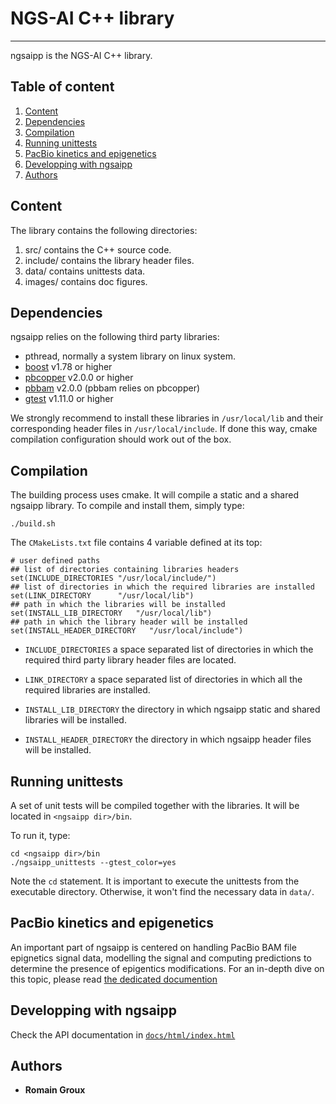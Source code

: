 # NGS-AI C++ library

---------------------------------------------

ngsaipp is the NGS-AI C++ library.

## Table of content

1. [Content](#content)
2. [Dependencies](#dependencies)
3. [Compilation](#compilation)
4. [Running unittests](#running-unittests)
5. [PacBio kinetics and epigenetics](#pacbio-kinetics-and-epigenetics)
6. [Developping with ngsaipp](#developping-with-ngsaipp)
7. [Authors](#authors)


## Content

The library contains the following directories:

1. src/ contains the C++ source code.
2. include/ contains the library header files.
3. data/ contains unittests data.
4. images/ contains doc figures.


## Dependencies

ngsaipp relies on the following third party libraries:

- pthread, normally a system library on linux system.
- [boost](https://www.boost.org/) v1.78 or higher
- [pbcopper](https://github.com/PacificBiosciences/pbcopper) v2.0.0 or higher
- [pbbam](https://github.com/PacificBiosciences/pbbam) v2.0.0 (pbbam relies on pbcopper)
- [gtest](https://github.com/google/googletest) v1.11.0 or higher


We strongly recommend to install these libraries in `/usr/local/lib` and their corresponding header files in `/usr/local/include`.  If done this way, cmake compilation configuration should work out of the box.


## Compilation

The building process uses cmake. It will compile a static and a shared ngsaipp library. To compile and install them, simply type:
```
./build.sh
```

The `CMakeLists.txt` file contains 4 variable defined at its top:

```
# user defined paths
## list of directories containing libraries headers
set(INCLUDE_DIRECTORIES "/usr/local/include/")
## list of directories in which the required libraries are installed
set(LINK_DIRECTORY      "/usr/local/lib")
## path in which the libraries will be installed
set(INSTALL_LIB_DIRECTORY   "/usr/local/lib")
## path in which the library header will be installed
set(INSTALL_HEADER_DIRECTORY   "/usr/local/include")
```

- `INCLUDE_DIRECTORIES` a space separated list of directories in which the required third party library header files are located.

- `LINK_DIRECTORY` a space separated list of directories in which all the required libraries are installed.

- `INSTALL_LIB_DIRECTORY` the directory in which ngsaipp static and shared libraries will be installed. 

- `INSTALL_HEADER_DIRECTORY` the directory in which ngsaipp header files will be installed.


## Running unittests

A set of unit tests will be compiled together with the libraries. It will be located in `<ngsaipp dir>/bin`.

To run it, type:
```
cd <ngsaipp dir>/bin
./ngsaipp_unittests --gtest_color=yes
``` 

Note the `cd` statement. It is important to execute the unittests from the executable directory. Otherwise, it won't find the necessary data in `data/`. 


## PacBio kinetics and epigenetics

An important part of ngsaipp is centered on handling PacBio BAM file epignetics signal data, modelling the signal and computing predictions to determine the presence of epigentics modifications. For an in-depth dive on this topic, please read [the dedicated documention](./PacBio_kinetics.md)


## Developping with ngsaipp

Check the API documentation in [`docs/html/index.html`](docs/html/index.html)

## Authors

* **Romain Groux**
